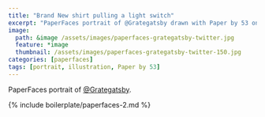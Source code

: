 ```yaml
---
title: "Brand New shirt pulling a light switch"
excerpt: "PaperFaces portrait of @Grategatsby drawn with Paper by 53 on an iPad."
image: 
  path: &image /assets/images/paperfaces-grategatsby-twitter.jpg 
  feature: *image
  thumbnail: /assets/images/paperfaces-grategatsby-twitter-150.jpg
categories: [paperfaces]
tags: [portrait, illustration, Paper by 53]
---
```


PaperFaces portrait of [@Grategatsby](https://twitter.com/Grategatsby).

{% include boilerplate/paperfaces-2.md %}
